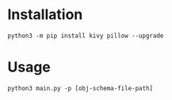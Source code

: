 <h1>Installation</h1>
<code>python3 -m pip install kivy pillow --upgrade</code>
<h1>Usage</h1>
<code>python3 main.py -p [obj-schema-file-path]</code>
